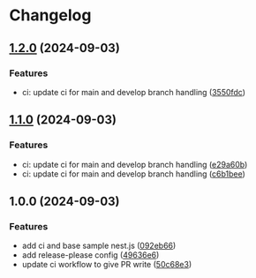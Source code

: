 # Changelog

## [1.2.0](https://github.com/kenrickles/test-release-please/compare/test-nest-js-app-1.1.0...test-nest-js-app-1.2.0) (2024-09-03)


### Features

* ci: update ci for main and develop branch handling ([3550fdc](https://github.com/kenrickles/test-release-please/commit/3550fdc7c37ed44b28c6249cfb4b9be3405c8b80))

## [1.1.0](https://github.com/kenrickles/test-release-please/compare/test-nest-js-app-v1.0.0...test-nest-js-app-1.1.0) (2024-09-03)


### Features

* ci: update ci for main and develop branch handling ([e29a60b](https://github.com/kenrickles/test-release-please/commit/e29a60b82371fb6529c0c540aa00d2a0b340f6e5))
* ci: update ci for main and develop branch handling ([c6b1bee](https://github.com/kenrickles/test-release-please/commit/c6b1beed3849af5957cca6a8d48f3eab6fdb0545))

## 1.0.0 (2024-09-03)


### Features

* add ci and base sample nest.js ([092eb66](https://github.com/kenrickles/test-release-please/commit/092eb666d63565f1518146570ef73d3da7858df1))
* add release-please config ([49636e6](https://github.com/kenrickles/test-release-please/commit/49636e6c2fb0e65054519f5eab3b9811b27b4160))
* update ci workflow to give PR write ([50c68e3](https://github.com/kenrickles/test-release-please/commit/50c68e32d181873eb7189e6342bf8dfa43f6c5c5))
